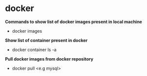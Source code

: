 # docker

**Commands to show list of docker images present in local machine**

- docker images

**Show list of container present in docker**

- docker container ls -a

**Pull docker images from docker repository**

- docker pull <e.g mysql>
